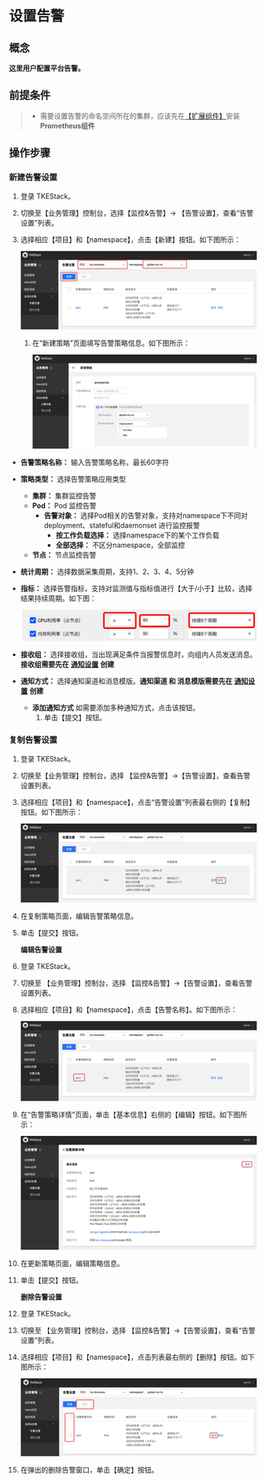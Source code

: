 # 设置告警

## 概念

**这里用户配置平台告警。**

## 前提条件

> * 需要设置告警的命名空间所在的集群，应该先在[【扩展组件】](../../ping-tai-guan-li-kong-zhi-tai/kuo-zhan-zu-jian.md)安装**Prometheus组件**

## 操作步骤

### 新建告警设置

1. 登录 TKEStack。
2. 切换至【业务管理】控制台，选择【监控&告警】-&gt; 【告警设置】，查看“告警设置”列表。
3. 选择相应【项目】和【namespace】，点击【新建】按钮。如下图所示：

    ![&#x65B0;&#x5EFA;&#x544A;&#x8B66;](../../../.gitbook/assets/新建告警.png)

   1. 在“新建策略”页面填写告警策略信息。如下图所示：

      ![&#x65B0;&#x5EFA;&#x544A;&#x8B66;&#x7B56;&#x7565;](../../../.gitbook/assets/新建告警策略-1.png)

* **告警策略名称：** 输入告警策略名称，最长60字符
* **策略类型：** 选择告警策略应用类型
  * **集群：** 集群监控告警
  * **Pod：** Pod 监控告警
    * **告警对象：** 选择Pod相关的告警对象，支持对namespace下不同对deployment、stateful和daemonset 进行监控报警
      * **按工作负载选择：** 选择namespace下的某个工作负载
      * **全部选择：** 不区分namespace，全部监控
  * **节点：** 节点监控告警
* **统计周期：** 选择数据采集周期，支持1、2、3、4、5分钟
* **指标：** 选择告警指标，支持对监测值与指标值进行【大于/小于】比较，选择结果持续周期。如下图：

  ![&#x6307;&#x6807;&#x8BBE;&#x7F6E;](../../../.gitbook/assets/指标设置.png)

* **接收组：** 选择接收组，当出现满足条件当报警信息时，向组内人员发送消息。**接收组需要先在** [**通知设置**](she-zhi-gao-jing.md#通知设置) **创建**
* **通知方式：** 选择通知渠道和消息模版。**通知渠道 和 消息模版需要先在** [**通知设置**](she-zhi-gao-jing.md#通知设置) **创建**
  * **添加通知方式** 如需要添加多种通知方式，点击该按钮。
    1. 单击【提交】按钮。

### 复制告警设置

1. 登录 TKEStack。
2. 切换至【业务管理】控制台，选择 【监控&告警】-&gt;【告警设置】，查看告警设置列表。
3. 选择相应【项目】和【namespace】，点击“告警设置”列表最右侧的【复制】按钮。如下图所示：

    ![&#x544A;&#x8B66;&#x590D;&#x5236;&#x6309;&#x94AE;](../../../.gitbook/assets/告警复制按钮-1.png)  

4. 在复制策略页面，编辑告警策略信息。
5. 单击【提交】按钮。

   **编辑告警设置**

6. 登录 TKEStack。
7. 切换至 【业务管理】控制台，选择 【监控&告警】-&gt;【告警设置】，查看告警设置列表。
8. 选择相应【项目】和【namespace】，点击【告警名称】。如下图所示：

    ![&#x544A;&#x8B66;&#x540D;&#x79F0;](../../../.gitbook/assets/告警名称-1.png)

9. 在“告警策略详情”页面，单击【基本信息】右侧的【编辑】按钮。如下图所示：

    ![&#x544A;&#x8B66;&#x7F16;&#x8F91;](../../../.gitbook/assets/告警编辑-1.png)

10. 在更新策略页面，编辑策略信息。
11. 单击【提交】按钮。

    **删除告警设置**

12. 登录 TKEStack。
13. 切换至 【业务管理】控制台，选择 【监控&告警】-&gt;【告警设置】，查看“告警设置”列表。
14. 选择相应【项目】和【namespace】，点击列表最右侧的【删除】按钮。如下图所示：

     ![&#x544A;&#x8B66;&#x5220;&#x9664;](../../../.gitbook/assets/告警删除-1.png)

15. 在弹出的删除告警窗口，单击【确定】按钮。

